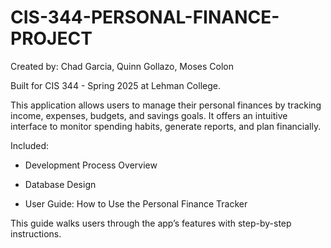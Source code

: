 # CIS-344-PERSONAL-FINANCE-PROJECT
Created by: Chad Garcia, Quinn Gollazo, Moses Colon

Built for CIS 344 - Spring 2025 at Lehman College.

This application allows users to manage their personal finances by tracking income, expenses, budgets, and savings goals. It offers an intuitive interface to monitor spending habits, generate reports, and plan financially.

Included:

 - Development Process Overview

 - Database Design

 - User Guide: How to Use the Personal Finance Tracker

This guide walks users through the app’s features with step-by-step instructions.

